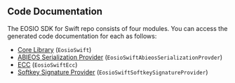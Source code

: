 ## Code Documentation

The EOSIO SDK for Swift repo consists of four modules. You can access the generated code documentation for each as follows:

* [Core Library](https://eosio.github.io/eosio-swift/EosioSwift/) (`EosioSwift`)
* [ABIEOS Serialization Provider](https://eosio.github.io/eosio-swift/EosioSwiftAbieosSerializationProvider/) (`EosioSwiftAbieosSerializationProvder`)
* [ECC](https://eosio.github.io/eosio-swift/EosioSwiftEcc/) (`EosioSwiftEcc`)
* [Softkey Signature Provider](https://eosio.github.io/eosio-swift/EosioSwiftSoftkeySignatureProvider/) (`EosioSwiftSoftkeySignatureProvider`)

